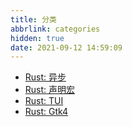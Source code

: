 ```yaml
---
title: 分类
abbrlink: categories
hidden: true
date: 2021-09-12 14:59:09
---
```

- [Rust: 异步](/categories/rust-async)
- [Rust: 声明宏](/categories/rust-decl-macro)
- [Rust: TUI](/categories/rust-tui)
- [Rust: Gtk4](/categories/rust-gtk4)
